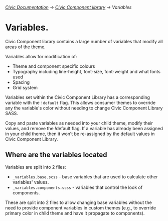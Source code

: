 _[Civic Documentation](../../README.md) &#8594; [Civic Component library](introduction.md) &#8594; Variables_
# Variables.

Civic Component library contains a large number of variables that modify all areas of the theme.

Variables allow for modification of:
- Theme and component specific colours
- Typography including line-height, font-size, font-weight and what fonts used
- Spacing
- Grid system

Variables set within the Civic Component Library has a corresponding variable with the `!default` flag.
This allows consumer themes to override any the variable's color without needing to change Civic Component Library SASS.

Copy and paste variables as needed into your child theme, modify their values, and remove the !default flag.
If a variable has already been assigned in your child theme, then it won’t be re-assigned by the default values in Civic Component Library.

## Where are the variables located

Variables are split into 2 files:
- `_variables.base.scss` - base variables that are used to calculate other
  variables' values.
- `_variables.components.scss` - variables that control the look of components.

These are split into 2 files to allow changing base variables without the
need to provide component variables in custom themes (e.g., to override
primary color in child theme and have it propagate to components).
